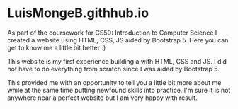 # LuisMongeB.githhub.io
As part of the coursework for CS50: Introduction to Computer Science I created a website using HTML, CSS, JS aided by Bootstrap 5. Here you can get to know me a little bit better :) 


This website is my first experience building a with HTML, CSS and JS. I did not have to do everything from scratch since I was aided by Bootstrap 5. 

This provided me with an opportunity to tell you a little bit more about me while at the same time putting newfound skills into practice. I'm sure it is not anywhere near a perfect website but I am very happy with result.
